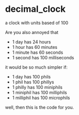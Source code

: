 # decimal_clock
a clock with units based of 100

Are you also annoyed that 
- 1 day has 24 hours
- 1 hour has 60 minutes
- 1 minute has 60 seconds
- 1 second has 100 milliseconds

it would be so much simpler if: 

- 1 day has 100 phils
- 1 phil has 100 phillys
- 1 philly has 100 miniphils
- 1 miniphil has 100 milliphils
- 1 milliphil has 100 microphils

well, then this is the code for you. 
